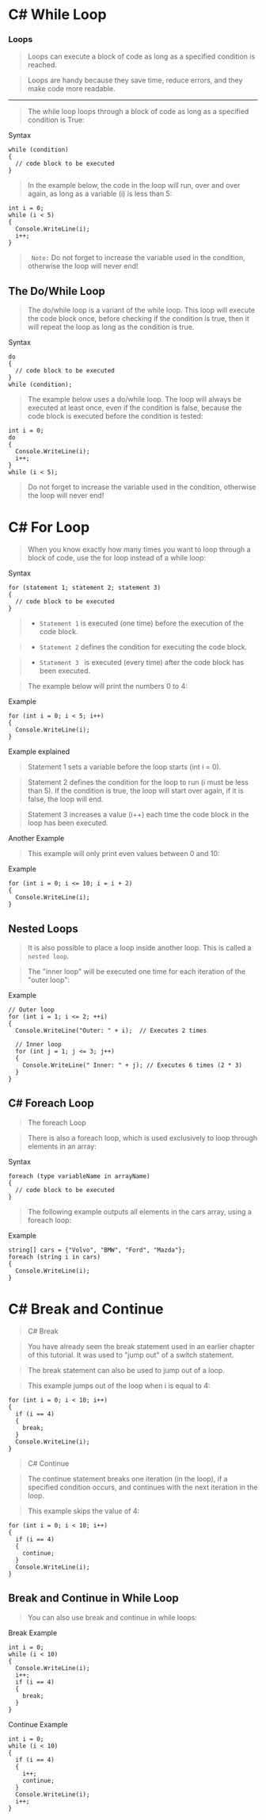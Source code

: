 # C# While Loop

### Loops

> Loops can execute a block of code as long as a specified condition is reached.

> Loops are handy because they save time, reduce errors, and they make code more readable.

---

> The while loop loops through a block of code as long as a specified condition is True:

Syntax
```
while (condition) 
{
  // code block to be executed
}
```

> In the example below, the code in the loop will run, over and over again, as long as a variable (i) is less than 5:

```
int i = 0;
while (i < 5) 
{
  Console.WriteLine(i);
  i++;
}
```

>` Note:` Do not forget to increase the variable used in the condition, otherwise the loop will never end!

## The Do/While Loop

> The do/while loop is a variant of the while loop. This loop will execute the code block once, before checking if the condition is true, then it will repeat the loop as long as the condition is true.

Syntax
```
do 
{
  // code block to be executed
}
while (condition);
```

> The example below uses a do/while loop. The loop will always be executed at least once, even if the condition is false, because the code block is executed before the condition is tested:

```
int i = 0;
do 
{
  Console.WriteLine(i);
  i++;
}
while (i < 5);
```

> Do not forget to increase the variable used in the condition, otherwise the loop will never end!

# C# For Loop

> When you know exactly how many times you want to loop through a block of code, use the for loop instead of a while loop:

Syntax
```
for (statement 1; statement 2; statement 3) 
{
  // code block to be executed
}
```

> - `Statement 1` is executed (one time) before the execution of the code block.

> - `Statement 2` defines the condition for executing the code block.

> - `Statement 3 ` is executed (every time) after the code block has been executed.

> The example below will print the numbers 0 to 4:

Example
```
for (int i = 0; i < 5; i++) 
{
  Console.WriteLine(i);
}
```

Example explained

> Statement 1 sets a variable before the loop starts (int i = 0).

> Statement 2 defines the condition for the loop to run (i must be less than 5). If the condition is true, the loop will start over again, if it is false, the loop will end.

> Statement 3 increases a value (i++) each time the code block in the loop has been executed.

Another Example

> This example will only print even values between 0 and 10:

Example
```
for (int i = 0; i <= 10; i = i + 2) 
{
  Console.WriteLine(i);
}
```

## Nested Loops

> It is also possible to place a loop inside another loop. This is called a `nested loop`.

> The "inner loop" will be executed one time for each iteration of the "outer loop":

Example
```
// Outer loop
for (int i = 1; i <= 2; ++i) 
{
  Console.WriteLine("Outer: " + i);  // Executes 2 times

  // Inner loop
  for (int j = 1; j <= 3; j++) 
  {
    Console.WriteLine(" Inner: " + j); // Executes 6 times (2 * 3)
  }
}
```

## C# Foreach Loop

> The foreach Loop

> There is also a foreach loop, which is used exclusively to loop through elements in an array:

Syntax
```
foreach (type variableName in arrayName) 
{
  // code block to be executed
}
```

> The following example outputs all elements in the cars array, using a foreach loop:

Example
```
string[] cars = {"Volvo", "BMW", "Ford", "Mazda"};
foreach (string i in cars) 
{
  Console.WriteLine(i);
}
```

# C# Break and Continue

> C# Break

> You have already seen the break statement used in an earlier chapter of this tutorial. It was used to "jump out" of a switch statement.

> The break statement can also be used to jump out of a loop.

> This example jumps out of the loop when i is equal to 4:

```
for (int i = 0; i < 10; i++) 
{
  if (i == 4) 
  {
    break;
  }
  Console.WriteLine(i);
}
```

> C# Continue

> The continue statement breaks one iteration (in the loop), if a specified condition occurs, and continues with the next iteration in the loop.

> This example skips the value of 4:

```
for (int i = 0; i < 10; i++) 
{
  if (i == 4) 
  {
    continue;
  }
  Console.WriteLine(i);
}
```

## Break and Continue in While Loop

> You can also use break and continue in while loops:

Break Example
```
int i = 0;
while (i < 10) 
{
  Console.WriteLine(i);
  i++;
  if (i == 4) 
  {
    break;
  }
}
```

Continue Example
```
int i = 0;
while (i < 10) 
{
  if (i == 4) 
  {
    i++;
    continue;
  }
  Console.WriteLine(i);
  i++;
}
```